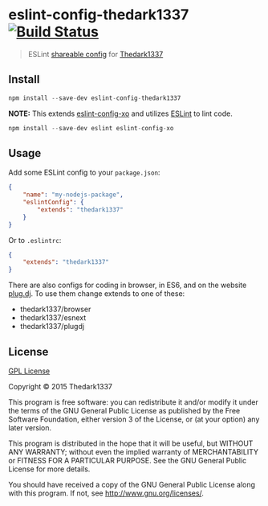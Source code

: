 # eslint-config-thedark1337  [![Build Status](https://travis-ci.org/thedark1337/eslint-config-thedark1337.svg?branch=master)](https://travis-ci.org/thedark1337/eslint-config-thedark1337)

> ESLint [shareable config](http://eslint.org/docs/developer-guide/shareable-configs.html) for [Thedark1337](https://github.com/thedark1337)

## Install

``` javascript
npm install --save-dev eslint-config-thedark1337
```
**NOTE:** This extends [eslint-config-xo](https://github.com/sindresorhus/eslint-config-xo/) and utilizes [ESLint](https://eslint.org) to lint code.
``` javascript
npm install --save-dev eslint eslint-config-xo
```

## Usage

Add some ESLint config to your `package.json`:

```json
{
    "name": "my-nodejs-package",
    "eslintConfig": {
        "extends": "thedark1337"
    }
}
```

Or to `.eslintrc`:

```json
{
    "extends": "thedark1337"
}
```

There are also configs for coding in browser, in ES6, and on the website [plug.dj](https://plug.dj).
To use them change extends to one of these:

* thedark1337/browser
* thedark1337/esnext
* thedark1337/plugdj

## License

[GPL License](https://github.com/thedark1337/eslint-config-thedark1337/blob/master/LICENSE)

Copyright &copy; 2015 Thedark1337

This program is free software: you can redistribute it and/or modify it under the terms of the GNU General Public License as published by the Free Software Foundation, either version 3 of the License, or (at your option) any later version.

This program is distributed in the hope that it will be useful, but WITHOUT ANY WARRANTY; without even the implied warranty of MERCHANTABILITY or FITNESS FOR A PARTICULAR PURPOSE. See the GNU General Public License for more details.

You should have received a copy of the GNU General Public License along with this program. If not, see http://www.gnu.org/licenses/.
